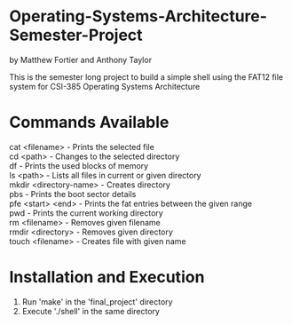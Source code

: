 # Operating-Systems-Architecture-Semester-Project
by Matthew Fortier and Anthony Taylor

This is the semester long project to build a simple shell using the FAT12
file system for CSI-385 Operating Systems Architecture

# Commands Available
cat \<filename\>            - Prints the selected file <br/>
cd \<path\>                 - Changes to the selected directory <br/>
df                          - Prints the used blocks of memory <br/>
ls \<path\>                 - Lists all files in current or given directory <br/>
mkdir \<directory-name\>    - Creates directory <br/>
pbs                         - Prints the boot sector details <br/>
pfe \<start\> \<end\>       - Prints the fat entries between the given range <br/>
pwd                         - Prints the current working directory <br/>
rm \<filename\>             - Removes given filename <br/>
rmdir \<directory\>         - Removes given directory <br/>
touch \<filename\>          - Creates file with given name <br/>

# Installation and Execution
1. Run 'make' in the 'final_project' directory
2. Execute './shell' in the same directory
